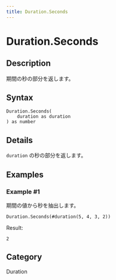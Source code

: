 ```yaml
---
title: Duration.Seconds
---
```


# Duration.Seconds


## Description

期間の秒の部分を返します。


## Syntax

```powerquery
Duration.Seconds(
    duration as duration
) as number
```


## Details

<code>duration</code> の秒の部分を返します。


## Examples

### Example #1 
期間の値から秒を抽出します。
```powerquery
Duration.Seconds(#duration(5, 4, 3, 2))
```

Result: 
```powerquery
2
```




## Category
Duration
